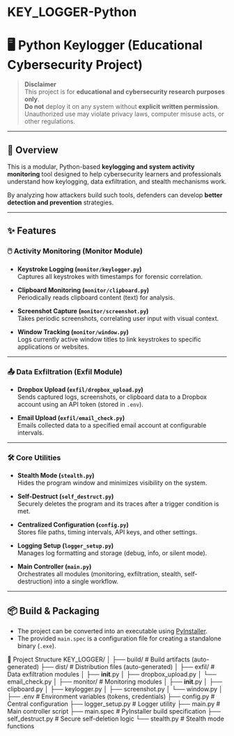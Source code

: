# KEY_LOGGER-Python
# 🖥️ Python Keylogger (Educational Cybersecurity Project)

> **Disclaimer**  
> This project is for **educational and cybersecurity research purposes only**.  
> **Do not** deploy it on any system without **explicit written permission**.  
> Unauthorized use may violate privacy laws, computer misuse acts, or other regulations.

---

## 📌 Overview

This is a modular, Python-based **keylogging and system activity monitoring** tool designed to help cybersecurity learners and professionals understand how keylogging, data exfiltration, and stealth mechanisms work.  

By analyzing how attackers build such tools, defenders can develop **better detection and prevention** strategies.

---

## ✨ Features

### 🖱️ Activity Monitoring (Monitor Module)
- **Keystroke Logging (`monitor/keylogger.py`)**  
  Captures all keystrokes with timestamps for forensic correlation.

- **Clipboard Monitoring (`monitor/clipboard.py`)**  
  Periodically reads clipboard content (text) for analysis.

- **Screenshot Capture (`monitor/screenshot.py`)**  
  Takes periodic screenshots, correlating user input with visual context.

- **Window Tracking (`monitor/window.py`)**  
  Logs currently active window titles to link keystrokes to specific applications or websites.

---

### 📤 Data Exfiltration (Exfil Module)
- **Dropbox Upload (`exfil/dropbox_upload.py`)**  
  Sends captured logs, screenshots, or clipboard data to a Dropbox account using an API token (stored in `.env`).

- **Email Upload (`exfil/email_check.py`)**  
  Emails collected data to a specified email account at configurable intervals.

---

### 🛠️ Core Utilities
- **Stealth Mode (`stealth.py`)**  
  Hides the program window and minimizes visibility on the system.

- **Self-Destruct (`self_destruct.py`)**  
  Securely deletes the program and its traces after a trigger condition is met.

- **Centralized Configuration (`config.py`)**  
  Stores file paths, timing intervals, API keys, and other settings.

- **Logging Setup (`logger_setup.py`)**  
  Manages log formatting and storage (debug, info, or silent mode).

- **Main Controller (`main.py`)**  
  Orchestrates all modules (monitoring, exfiltration, stealth, self-destruction) into a single workflow.

---

## 📦 Build & Packaging
- The project can be converted into an executable using [PyInstaller](https://www.pyinstaller.org/).  
- The provided `main.spec` is a configuration file for creating a standalone binary (`.exe`).



🧩 Project Structure
KEY_LOGGER/
│
├── build/                     # Build artifacts (auto-generated)
├── dist/                      # Distribution files (auto-generated)
│
├── exfil/                     # Data exfiltration modules
│   ├── __init__.py
│   ├── dropbox_upload.py
│   └── email_check.py
│
├── monitor/                   # Monitoring modules
│   ├── __init__.py
│   ├── clipboard.py
│   ├── keylogger.py
│   ├── screenshot.py
│   └── window.py
│
├── .env                       # Environment variables (tokens, credentials)
├── config.py                  # Central configuration
├── logger_setup.py            # Logger utility
├── main.py                    # Main controller script
├── main.spec                  # PyInstaller build specification
├── self_destruct.py           # Secure self-deletion logic
└── stealth.py                 # Stealth mode functions
